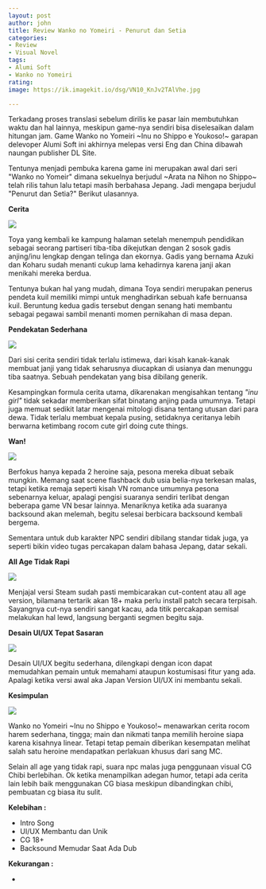 ```yaml
---
layout: post
author: john
title: Review Wanko no Yomeiri - Penurut dan Setia
categories:
- Review
- Visual Novel
tags:
- Alumi Soft
- Wanko no Yomeiri
rating: 
image: https://ik.imagekit.io/dsg/VN10_KnJv2TAlVhe.jpg

---
```

Terkadang proses translasi sebelum dirilis ke pasar lain membutuhkan waktu dan hal lainnya, meskipun game-nya sendiri bisa diselesaikan dalam hitungan jam. Game Wanko no Yomeiri \~Inu no Shippo e Youkoso!\~ garapan delevoper Alumi Soft ini akhirnya melepas versi Eng dan China dibawah naungan publisher DL Site.

Tentunya menjadi pembuka karena game ini merupakan awal dari seri "Wanko no Yomeir" dimana sekuelnya berjudul \~Arata na Nihon no Shippo\~ telah rilis tahun lalu tetapi masih berbahasa Jepang. Jadi mengapa berjudul "Penurut dan Setia?" Berikut ulasannya.

**Cerita**

![](https://ik.imagekit.io/dsg/VN2_FsKpSMmalA8.jpg)

Toya yang kembali ke kampung halaman setelah menempuh pendidikan sebagai seorang partiseri tiba-tiba dikejutkan dengan 2 sosok gadis anjing/inu lengkap dengan telinga dan ekornya. Gadis yang bernama Azuki dan Koharu sudah menanti cukup lama kehadirnya karena janji akan menikahi mereka berdua.

Tentunya bukan hal yang mudah, dimana Toya sendiri merupakan penerus pendeta kuil memiliki mimpi untuk menghadirkan sebuah kafe bernuansa kuil. Beruntung kedua gadis tersebut dengan senang hati membantu sebagai pegawai sambil menanti momen pernikahan di masa depan.

**Pendekatan Sederhana**

![](https://ik.imagekit.io/dsg/VN4_m2noEbJm6cr.jpg)

Dari sisi cerita sendiri tidak terlalu istimewa, dari kisah kanak-kanak membuat janji yang tidak seharusnya diucapkan di usianya dan menunggu tiba saatnya. Sebuah pendekatan yang bisa dibilang generik.

Kesampingkan formula cerita utama, dikarenakan mengisahkan tentang _"inu girl"_ tidak sekadar memberikan sifat binatang anjing pada umumnya. Tetapi juga memuat sedikit latar mengenai mitologi disana tentang utusan dari para dewa. Tidak terlalu membuat kepala pusing, setidaknya ceritanya lebih berwarna ketimbang rocom cute girl doing cute things.

**Wan!**

![](https://ik.imagekit.io/dsg/VN9_7FFmW2Vp8wl.jpg)

Berfokus hanya kepada 2 heroine saja, pesona mereka dibuat sebaik mungkin. Memang saat scene flashback dub usia belia-nya terkesan malas, tetapi ketika remaja seperti kisah VN romance umumnya pesona sebenarnya keluar, apalagi pengisi suaranya sendiri terlibat dengan beberapa game VN besar lainnya. Menariknya ketika ada suaranya backsound akan melemah, begitu selesai berbicara backsound kembali bergema.

Sementara untuk dub karakter NPC sendiri dibilang standar tidak juga, ya seperti bikin video tugas percakapan dalam bahasa Jepang, datar sekali.

**All Age Tidak Rapi**

![](https://ik.imagekit.io/dsg/VN3_FCWKLcVSKq_.jpg)

Menjajal versi Steam sudah pasti membicarakan cut-content atau all age version, bilamana tertarik akan 18+ maka perlu install patch secara terpisah. Sayangnya cut-nya sendiri sangat kacau, ada titik percakapan semisal melakukan hal lewd, langsung berganti segmen begitu saja.

**Desain UI/UX Tepat Sasaran**

![](https://ik.imagekit.io/dsg/VN13_fkeHGiscqyD.jpg)

Desain UI/UX begitu sederhana, dilengkapi dengan icon dapat memudahkan pemain untuk memahami ataupun kostumisasi fitur yang ada. Apalagi ketika versi awal aka Japan Version UI/UX ini membantu sekali.

**Kesimpulan**

![](https://ik.imagekit.io/dsg/VN7_--H0C4gGKTB.jpg)

Wanko no Yomeiri \~Inu no Shippo e Youkoso!\~ menawarkan cerita rocom harem sederhana, tingga; main dan nikmati tanpa memilih heroine siapa karena kisahnya linear. Tetapi tetap pemain diberikan kesempatan melihat salah satu heroine mendapatkan perlakuan khusus dari sang MC.

Selain all age yang tidak rapi, suara npc malas juga penggunaan visual CG Chibi berlebihan. Ok ketika menampilkan adegan humor, tetapi ada cerita lain lebih baik menggunakan CG biasa meskipun dibandingkan chibi, pembuatan cg biasa itu sulit.

**Kelebihan :**

* Intro Song
* UI/UX Membantu dan Unik
* CG 18+
* Backsound Memudar Saat Ada Dub

**Kekurangan :**

* 
